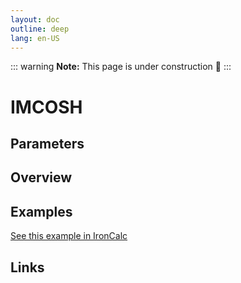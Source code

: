 ```yaml
---
layout: doc
outline: deep
lang: en-US
---
```


::: warning
**Note:** This page is under construction 🚧
:::

# IMCOSH

## Parameters

## Overview

## Examples

[See this example in IronCalc](https://app.ironcalc.com/?filename=imcosh)

## Links